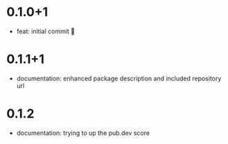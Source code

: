 # 0.1.0+1

- feat: initial commit 🎉

# 0.1.1+1

- documentation: enhanced package description and included repository url

# 0.1.2

- documentation: trying to up the pub.dev score
